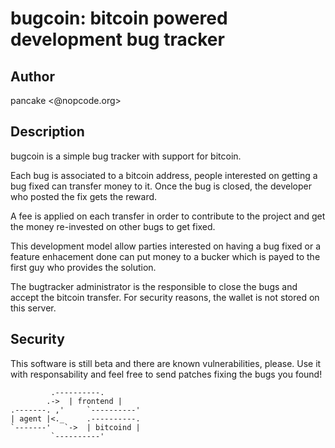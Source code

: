 bugcoin: bitcoin powered development bug tracker
================================================

Author
------
pancake <@nopcode.org>


Description
-----------
bugcoin is a simple bug tracker with support for bitcoin.

Each bug is associated to a bitcoin address, people interested on getting a bug fixed can transfer money to it. Once the bug is closed, the developer who posted the fix gets the reward.

A fee is applied on each transfer in order to contribute to the project and get the money re-invested on other bugs to get fixed.

This development model allow parties interested on having a bug fixed or a feature enhacement done can put money to a bucker which is payed to the first guy who provides the solution.

The bugtracker administrator is the responsible to close the bugs and accept the bitcoin transfer. For security reasons, the wallet is not stored on this server.


Security
--------
This software is still beta and there are known vulnerabilities,
please. Use it with responsability and feel free to send patches
fixing the bugs you found!

			 .----------.
		    .->  | frontend |
	.-------. ,'     `----------'
	| agent |<._     .----------.
	`-------'   `->  | bitcoind |
			 `----------'
